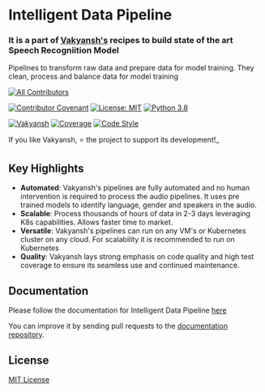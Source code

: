# Intelligent Data Pipeline
### It is a part of [Vakyansh's](https://open-speech-ekstep.github.io/mkdocs/) recipes to build state of the art Speech Recogniition Model

Pipelines to transform raw data and prepare data for model training. They clean, process and balance data for model training


<!-- ALL-CONTRIBUTORS-BADGE:START - Do not remove or modify this section -->
[![All Contributors](https://img.shields.io/badge/all_contributors-10-orange.svg?style=flat-square)](#contributors-)
<!-- ALL-CONTRIBUTORS-BADGE:END -->
[![Contributor Covenant](https://img.shields.io/badge/Contributor%20Covenant-v1.4%20adopted-ff69b4.svg)](code-of-conduct.md)
[![License: MIT](https://img.shields.io/badge/License-MIT-yellow.svg)](https://opensource.org/licenses/MIT)
[![Python 3.8](https://img.shields.io/badge/python-3.8-blue.svg)](https://www.python.org/downloads/release/python-380/)

[![Vakyansh](https://circleci.com/gh/Open-Speech-EkStep/audio-to-speech-pipeline.svg?style=shield&circle-token=16ad24d15c781f8e416ffcdaffcd0c2651e0ff4a)](https://app.circleci.com/pipelines/github/Open-Speech-EkStep/audio-to-speech-pipeline)
[![Coverage](https://img.shields.io/badge/coverage-90%25-green)](https://app.circleci.com/pipelines/github/Open-Speech-EkStep/audio-to-speech-pipeline)
[![Code Style](https://img.shields.io/badge/code%20style-black-000000.svg)](https://github.com/psf/black)


If you like Vakyansh, ⭐ the project to support its development!_


## Key Highlights

- **Automated**: Vakyansh's pipelines are fully automated and no human intervention is required to process 
  the audio pipelines. It uses pre trained models to identify language, gender and speakers in the audio.
- **Scalable**: Process thousands of hours of data in 2-3 days leveraging K8s capabilities. Allows faster time to market.
- **Versatile**: Vakyansh's pipelines can run on any VM's or Kubernetes cluster on any cloud. 
  For scalability it is recommended to run on Kubernetes
- **Quality**: Vakyansh lays strong emphasis on code quality and high test
  coverage to ensure its seamless use and continued maintenance.
  
  
## Documentation

Please follow the documentation for Intelligent Data Pipeline [here](https://open-speech-ekstep.github.io/mkdocs/intelligent_data_pipelines/)

You can improve it by sending pull requests to the
[documentation repository](https://github.com/Open-Speech-EkStep/mkdocs).

## License
[MIT License](LICENSE)